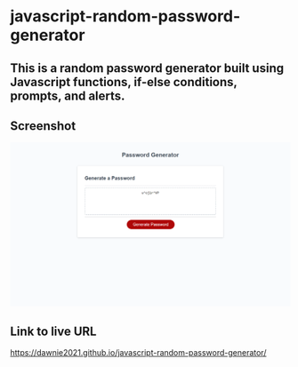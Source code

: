 # javascript-random-password-generator

## This is a random password generator built using Javascript functions, if-else conditions, prompts, and alerts.

## Screenshot
![Alt text](Password-Generator.png)



## Link to live URL
https://dawnie2021.github.io/javascript-random-password-generator/
